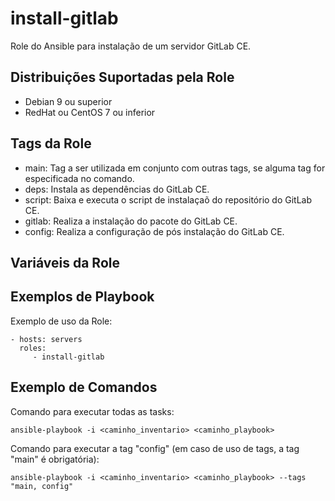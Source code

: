 install-gitlab
=========

Role do Ansible para instalação de um servidor GitLab CE.

Distribuições Suportadas pela Role
------------

- Debian 9 ou superior
- RedHat ou CentOS 7 ou inferior


Tags da Role 
--------------

- main: Tag a ser utilizada em conjunto com outras tags, se alguma tag for especificada no comando.
- deps: Instala as dependências do GitLab CE.
- script: Baixa e executa o script de instalaçaõ do repositório do GitLab CE.
- gitlab: Realiza a instalação do pacote do GitLab CE.
- config: Realiza a configuração de pós instalação do GitLab CE.
  

Variáveis da Role
--------------


Exemplos de Playbook
----------------

Exemplo de uso da Role:

    - hosts: servers
      roles:
         - install-gitlab

Exemplo de Comandos
----------------

Comando para executar todas as tasks:

    ansible-playbook -i <caminho_inventario> <caminho_playbook>

Comando para executar a tag "config" (em caso de uso de tags, a tag "main" é obrigatória):

    ansible-playbook -i <caminho_inventario> <caminho_playbook> --tags "main, config"
